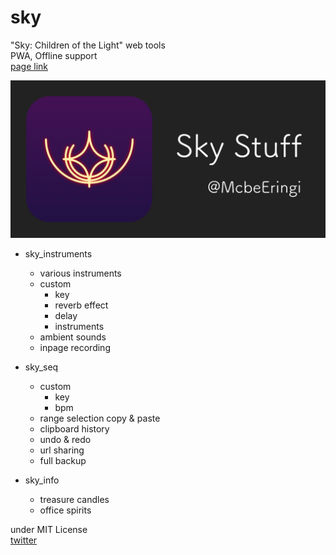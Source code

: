 # sky
"Sky: Children of the Light" web tools  
PWA, Offline support  
[page link](https://mcbeeringi.github.io/sky)  

![img](img/teaser.png)  
- sky_instruments
	- various instruments
	- custom
		- key
		- reverb effect
		- delay
		- instruments
	- ambient sounds
	- inpage recording

- sky_seq
	- custom
		- key
		- bpm
	- range selection copy & paste
	- clipboard history
	- undo & redo
	- url sharing
	- full backup

- sky_info
	- treasure candles
	- office spirits

under MIT License  
[twitter](https://twitter.com/mcbeeringi)  
